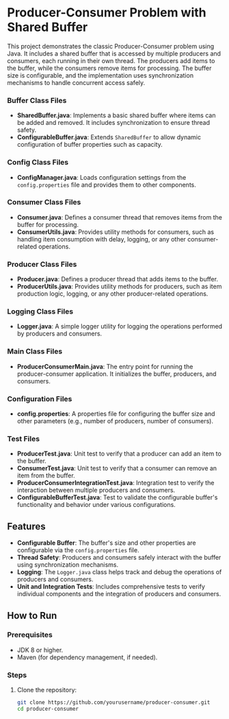 # Producer-Consumer Problem with Shared Buffer

This project demonstrates the classic Producer-Consumer problem using Java. It includes a shared buffer that is accessed by multiple producers and consumers, each running in their own thread. The producers add items to the buffer, while the consumers remove items for processing. The buffer size is configurable, and the implementation uses synchronization mechanisms to handle concurrent access safely.

### Buffer Class Files

- **SharedBuffer.java**: Implements a basic shared buffer where items can be added and removed. It includes synchronization to ensure thread safety.
- **ConfigurableBuffer.java**: Extends `SharedBuffer` to allow dynamic configuration of buffer properties such as capacity.

### Config Class Files
- **ConfigManager.java**: Loads configuration settings from the `config.properties` file and provides them to other components.

### Consumer Class Files
- **Consumer.java**: Defines a consumer thread that removes items from the buffer for processing.
- **ConsumerUtils.java**: Provides utility methods for consumers, such as handling item consumption with delay, logging, or any other consumer-related operations.

### Producer Class Files
- **Producer.java**: Defines a producer thread that adds items to the buffer.
- **ProducerUtils.java**: Provides utility methods for producers, such as item production logic, logging, or any other producer-related operations.

### Logging Class Files
- **Logger.java**: A simple logger utility for logging the operations performed by producers and consumers.

### Main Class Files

- **ProducerConsumerMain.java**: The entry point for running the producer-consumer application. It initializes the buffer, producers, and consumers.

### Configuration Files

- **config.properties**: A properties file for configuring the buffer size and other parameters (e.g., number of producers, number of consumers).

### Test Files

- **ProducerTest.java**: Unit test to verify that a producer can add an item to the buffer.
- **ConsumerTest.java**: Unit test to verify that a consumer can remove an item from the buffer.
- **ProducerConsumerIntegrationTest.java**: Integration test to verify the interaction between multiple producers and consumers.
- **ConfigurableBufferTest.java**: Test to validate the configurable buffer's functionality and behavior under various configurations.

## Features

- **Configurable Buffer**: The buffer's size and other properties are configurable via the `config.properties` file.
- **Thread Safety**: Producers and consumers safely interact with the buffer using synchronization mechanisms.
- **Logging**: The `Logger.java` class helps track and debug the operations of producers and consumers.
- **Unit and Integration Tests**: Includes comprehensive tests to verify individual components and the integration of producers and consumers.

## How to Run

### Prerequisites

- JDK 8 or higher.
- Maven (for dependency management, if needed).

### Steps

1. Clone the repository:
   ```bash
   git clone https://github.com/yourusername/producer-consumer.git
   cd producer-consumer
